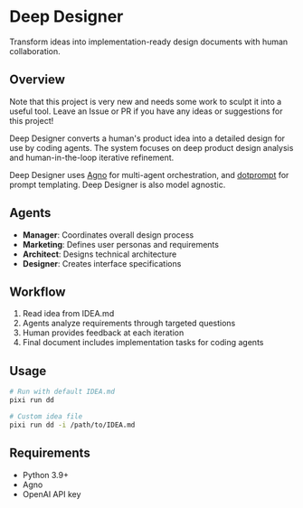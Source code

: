 # Deep Designer

Transform ideas into implementation-ready design documents with human collaboration.

## Overview

Note that this project is very new and needs some work to sculpt it into a useful tool. Leave an Issue or PR if you have any ideas or suggestions for this project!

Deep Designer converts a human's product idea into a detailed design for use by coding agents. The system focuses on deep product design analysis and human-in-the-loop iterative refinement.

Deep Designer uses [Agno](https://docs.agno.com/introduction) for multi-agent orchestration, and [dotprompt](https://google.github.io/dotprompt/) for prompt templating. Deep Designer is also model agnostic.

## Agents

- **Manager**: Coordinates overall design process
- **Marketing**: Defines user personas and requirements
- **Architect**: Designs technical architecture
- **Designer**: Creates interface specifications

## Workflow

1. Read idea from IDEA.md
2. Agents analyze requirements through targeted questions
3. Human provides feedback at each iteration
4. Final document includes implementation tasks for coding agents

## Usage

```bash
# Run with default IDEA.md
pixi run dd

# Custom idea file
pixi run dd -i /path/to/IDEA.md
```

## Requirements

- Python 3.9+
- Agno
- OpenAI API key
